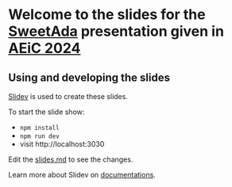 # Welcome to the slides for the [SweetAda](https://www.sweetada.org/) presentation given in [AEiC 2024](https://www.ada-europe.org/conference2024/index.html)

## Using and developing the slides

[Slidev](https://sli.dev/) is used to create these slides.

To start the slide show:

- `npm install`
- `npm run dev`
- visit http://localhost:3030

Edit the [slides.md](./slides.md) to see the changes.

Learn more about Slidev on [documentations](https://sli.dev/).
